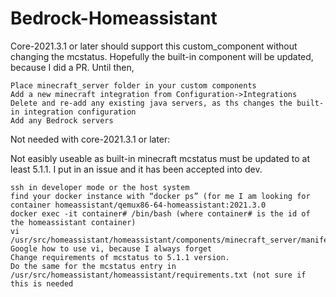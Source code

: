 # Bedrock-Homeassistant

Core-2021.3.1 or later should support this custom_component without changing the mcstatus. Hopefully the built-in component will be updated, because I did a PR. Until then,

```
Place minecraft_server folder in your custom components
Add a new minecraft integration from Configuration->Integrations
Delete and re-add any existing java servers, as ths changes the built-in integration configuration
Add any Bedrock servers
```

Not needed with core-2021.3.1 or later:

Not easibly useable as built-in minecraft mcstatus must be updated to at least 5.1.1. I put in an issue and it has been accepted into dev. 
```
ssh in developer mode or the host system
find your docker instance with “docker ps” (for me I am looking for container homeassistant/qemux86-64-homeassistant:2021.3.0
docker exec -it container# /bin/bash (where container# is the id of the homeassistant container)
vi /usr/src/homeassistant/homeassistant/components/minecraft_server/manifest.json
Google how to use vi, because I always forget
Change requirements of mcstatus to 5.1.1 version.
Do the same for the mcstatus entry in /usr/src/homeassistant/homeassistant/requirements.txt (not sure if this is needed
```


